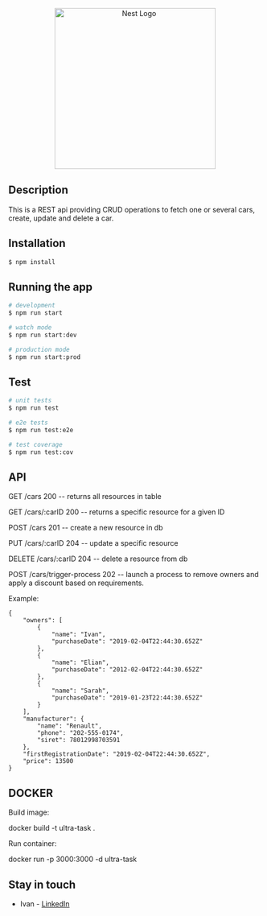 <p align="center">
  <a href="http://nestjs.com/" target="blank"><img src="https://nestjs.com/img/logo_text.svg" width="320" alt="Nest Logo" /></a>
</p>


## Description

This is a REST api providing CRUD operations to fetch one or several cars, create, update and delete a car.

## Installation

```bash
$ npm install
```

## Running the app

```bash
# development
$ npm run start

# watch mode
$ npm run start:dev

# production mode
$ npm run start:prod
```

## Test

```bash
# unit tests
$ npm run test

# e2e tests
$ npm run test:e2e

# test coverage
$ npm run test:cov
```


## API

GET /cars 200 -- returns all resources in table

GET /cars/:carID 200 -- returns a specific resource for a given ID

POST /cars 201 -- create a new resource in db

PUT /cars/:carID 204 -- update a specific resource

DELETE /cars/:carID 204 -- delete a resource from db

POST /cars/trigger-process 202 -- launch a process to remove owners and apply a discount based on requirements.

Example:

```
{
    "owners": [
        {
            "name": "Ivan",
            "purchaseDate": "2019-02-04T22:44:30.652Z"
        },
        {
            "name": "Elian",
            "purchaseDate": "2012-02-04T22:44:30.652Z"
        },
        {
            "name": "Sarah",
            "purchaseDate": "2019-01-23T22:44:30.652Z"
        }
    ],
    "manufacturer": {
        "name": "Renault",
        "phone": "202-555-0174",
        "siret": 78012998703591
    },
    "firstRegistrationDate": "2019-02-04T22:44:30.652Z",
    "price": 13500
}
```

## DOCKER

Build image:

docker build -t ultra-task .


Run container:

docker run -p 3000:3000 -d ultra-task


## Stay in touch

- Ivan - [LinkedIn](https://www.linkedin.com/in/isabido/)


